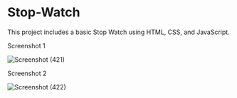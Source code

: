 # Stop-Watch
This project includes a basic Stop Watch using HTML, CSS, and JavaScript.

Screenshot 1

![Screenshot (421)](https://github.com/Akmal1796/Stop-Watch/assets/105329445/651d21a1-1176-410f-a00c-16dd1aaa85b0)

Screenshot 2

![Screenshot (422)](https://github.com/Akmal1796/Stop-Watch/assets/105329445/79375765-2e7f-421c-9953-5a6cd2b1879c)

